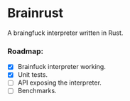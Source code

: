# Brainrust
A braingfuck interpreter written in Rust.

### Roadmap:
- [X] Brainfuck interpreter working.
- [X] Unit tests.
- [ ] API exposing the interpreter.
- [ ] Benchmarks.